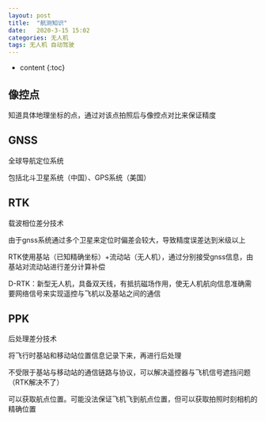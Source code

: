 ```yaml
---
layout: post
title:  "航测知识"
date:   2020-3-15 15:02
categories: 无人机
tags: 无人机 自动驾驶
---
```


* content
{:toc}
## 像控点

知道具体地理坐标的点，通过对该点拍照后与像控点对比来保证精度



## GNSS

全球导航定位系统

包括北斗卫星系统（中国）、GPS系统（美国）



## RTK

载波相位差分技术

由于gnss系统通过多个卫星来定位时偏差会较大，导致精度误差达到米级以上

RTK使用基站（已知精确坐标）+流动站（无人机），通过分别接受gnss信息，由基站对流动站进行差分计算补偿

D-RTK：新型无人机，具备双天线，有抵抗磁场作用，使无人机航向信息准确需要网络信号来实现遥控与飞机以及基站之间的通信



## PPK

后处理差分技术

将飞行时基站和移动站位置信息记录下来，再进行后处理

不受限于基站与移动站的通信链路与协议，可以解决遥控器与飞机信号遮挡问题（RTK解决不了）

可以获取航点位置。可能没法保证飞机飞到航点位置，但可以获取拍照时刻相机的精确位置

